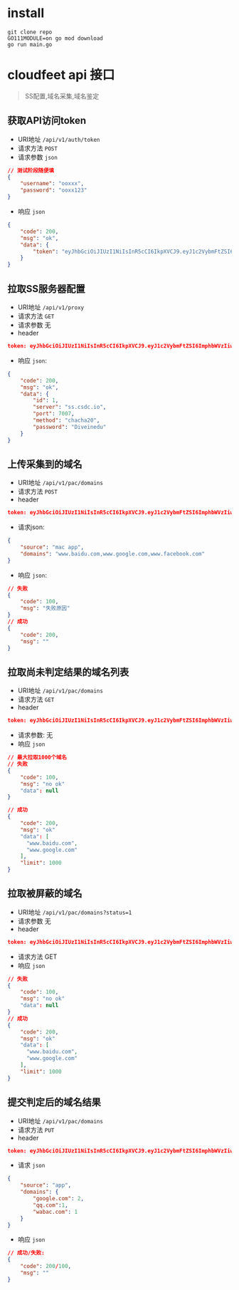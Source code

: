 # install

    git clone repo
    GO111MODULE=on go mod download
    go run main.go 
    
# cloudfeet api 接口

> SS配置,域名采集,域名鉴定 

## 获取API访问token
* URI地址 `/api/v1/auth/token`
* 请求方法 `POST`
* 请求参数 `json`

```json
// 测试阶段随便填
{
    "username": "ooxxx",
    "password": "ooxx123" 
}
```

* 响应 `json`

```json
{
    "code": 200,
    "msg": "ok",
    "data": {
        "token": "eyJhbGciOiJIUzI1NiIsInR5cCI6IkpXVCJ9.eyJ1c2VybmFtZSI6ImphbWVzIiwicGFzc3dvcmQiOiJqYW1lczEyMyIsImV4cCI6MTU2Nzc3MDk2NSwiaXNzIjoiZ2luLWJsb2cifQ.VB1PVKTcwQ9V43SOt3BuVQCiDGhNj036G3k4_mJrWMo"
    }
}
```

## 拉取SS服务器配置

* URI地址 `/api/v1/proxy`
* 请求方法 `GET`
* 请求参数 无
* header

```json    
token: eyJhbGciOiJIUzI1NiIsInR5cCI6IkpXVCJ9.eyJ1c2VybmFtZSI6ImphbWVzIiwicGFzc3dvcmQiOiJqYW1lczEyMyIsImV4cCI6MTU2Nzc3MDk2NSwiaXNzIjoiZ2luLWJsb2cifQ.VB1PVKTcwQ9V43SOt3BuVQCiDGhNj036G3k4_mJrWMo
```    

* 响应 `json`:

```json
{
    "code": 200,
    "msg": "ok",
    "data": {
        "id": 1,
        "server": "ss.csdc.io",
        "port": 7007,
        "method": "chacha20",
        "password": "Diveinedu"
    }
}
```

## 上传采集到的域名

* URI地址  `/api/v1/pac/domains`
* 请求方法 `POST`
* header

```json
token: eyJhbGciOiJIUzI1NiIsInR5cCI6IkpXVCJ9.eyJ1c2VybmFtZSI6ImphbWVzIiwicGFzc3dvcmQiOiJqYW1lczEyMyIsImV4cCI6MTU2Nzc3MDk2NSwiaXNzIjoiZ2luLWJsb2cifQ.VB1PVKTcwQ9V43SOt3BuVQCiDGhNj036G3k4_mJrWMo
```    

* 请求json:

```json
{
    "source": "mac app",
    "domains": "www.baidu.com,www.google.com,www.facebook.com"
}
```

* 响应 `json`:

```json
// 失败
{
    "code": 100,
    "msg": "失败原因"
}
// 成功
{
    "code": 200,
    "msg": ""
}
```

## 拉取尚未判定结果的域名列表

* URI地址 `/api/v1/pac/domains`
* 请求方法 `GET`
* header

```json
token: eyJhbGciOiJIUzI1NiIsInR5cCI6IkpXVCJ9.eyJ1c2VybmFtZSI6ImphbWVzIiwicGFzc3dvcmQiOiJqYW1lczEyMyIsImV4cCI6MTU2Nzc3MDk2NSwiaXNzIjoiZ2luLWJsb2cifQ.VB1PVKTcwQ9V43SOt3BuVQCiDGhNj036G3k4_mJrWMo
```

* 请求参数: 无                                   
* 响应 `json`

```json
// 最大拉取1000个域名
// 失败
{
    "code": 100,
    "msg": "no ok"
    "data": null
}

// 成功
{
    "code": 200,
    "msg": "ok"
    "data": [
      "www.baidu.com",
      "www.google.com"
    ],
    "limit": 1000
}
```

## 拉取被屏蔽的域名

* URI地址 `/api/v1/pac/domains?status=1`
* 请求参数 无
* header

```json
token: eyJhbGciOiJIUzI1NiIsInR5cCI6IkpXVCJ9.eyJ1c2VybmFtZSI6ImphbWVzIiwicGFzc3dvcmQiOiJqYW1lczEyMyIsImV4cCI6MTU2Nzc3MDk2NSwiaXNzIjoiZ2luLWJsb2cifQ.VB1PVKTcwQ9V43SOt3BuVQCiDGhNj036G3k4_mJrWMo
```    

* 请求方法 GET
* 响应 `json`
```json
// 失败
{
    "code": 100,
    "msg": "no ok"
    "data": null
}
// 成功
{
    "code": 200,
    "msg": "ok"
    "data": [
      "www.baidu.com",
      "www.google.com"
    ],
    "limit": 1000
}
```

## 提交判定后的域名结果

* URI地址 `/api/v1/pac/domains`
* 请求方法 `PUT`
* header
```json
token: eyJhbGciOiJIUzI1NiIsInR5cCI6IkpXVCJ9.eyJ1c2VybmFtZSI6ImphbWVzIiwicGFzc3dvcmQiOiJqYW1lczEyMyIsImV4cCI6MTU2Nzc3MDk2NSwiaXNzIjoiZ2luLWJsb2cifQ.VB1PVKTcwQ9V43SOt3BuVQCiDGhNj036G3k4_mJrWMo
```
* 请求 `json`

```json
{
    "source": "app",
    "domains": {
        "google.com": 2,
        "qq.com":1,
        "wabac.com": 1
    }
}
```
* 响应 `json`
```json
// 成功/失败:
{
    "code": 200/100,
    "msg": ""
}
```
